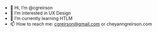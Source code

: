 - 👋 Hi, I’m @cgreirson
- 👀 I’m interested in UX Design
- 🌱 I’m currently learning HTLM
- 📫 How to reach me: cgreirson@gmail.com or cheyanngreirson.com

<!---
cgreirson/cgreirson is a ✨ special ✨ repository because its `README.md` (this file) appears on your GitHub profile.
You can click the Preview link to take a look at your changes.
--->
